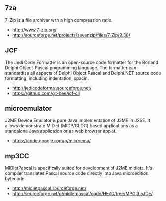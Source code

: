 7za
---

7-Zip is a file archiver with a high compression ratio.

- http://www.7-zip.org/
- http://sourceforge.net/projects/sevenzip/files/7-Zip/9.38/

JCF
---

The Jedi Code Formatter is an open-source code formatter for the Borland Delphi Object-Pascal programming language. The formatter can standardise all aspects of Delphi Object Pascal and Delphi.NET source code formatting, including indentation, spacin.

- http://jedicodeformat.sourceforge.net/
- https://github.com/git-bee/jcf-cli

microemulator
-------------

J2ME Device Emulator is pure Java implementation of J2ME in J2SE. It allows demonstrate MIDlet (MIDP/CLDC) based applications as a standalone Java application or as web browser applet.

- https://code.google.com/p/microemu/

mp3CC
-----

MIDletPascal is specifically suited for development of J2ME midlets. It's compiler translates Pascal source code directly into Java microedition bytecode.

- http://midletpascal.sourceforge.net/
- http://sourceforge.net/p/midletpascal/code/HEAD/tree/MPC.3.5.IDE/
